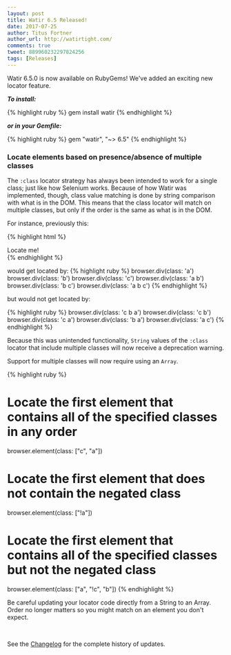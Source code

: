 ```yaml
---
layout: post
title: Watir 6.5 Released!
date: 2017-07-25
author: Titus Fortner
author_url: http://watirtight.com/
comments: true
tweet: 889960232297824256
tags: [Releases]
---
```


Watir 6.5.0 is now available on RubyGems! We've added an exciting new locator feature.
<!--more-->

***To install:***

{% highlight ruby %}
gem install watir
{% endhighlight %}

***or in your Gemfile:*** 

{% highlight ruby %}
gem "watir", "~> 6.5"
{% endhighlight %}
<br/>

### Locate elements based on presence/absence of multiple classes

The `:class` locator strategy has always been intended to work for a single class;
just like how Selenium works. Because of how Watir was implemented, though, 
class value matching is done by string comparison with what is in the DOM.
This means that the class locator will match on multiple classes, but only if the 
order is the same as what is in the DOM.

For instance, previously this:

{% highlight html %}
    <div class="a b c">Locate me!</div>
{% endhighlight %}

would get located by:
{% highlight ruby %}
browser.div(class: 'a')
browser.div(class: 'b')
browser.div(class: 'c')
browser.div(class: 'a b')
browser.div(class: 'b c')
browser.div(class: 'a b c')
{% endhighlight %}

but would not get located by:

{% highlight ruby %}
browser.div(class: 'c b a')
browser.div(class: 'c b')
browser.div(class: 'c a')
browser.div(class: 'b a')
browser.div(class: 'a c')
{% endhighlight %}

Because this was unintended functionality, `String` values of the `:class`
locator that include multiple classes will now receive a deprecation warning.

Support for multiple classes will now require using an `Array`.

{% highlight ruby %}
# Locate the first element that contains all of the specified classes in any order
browser.element(class: ["c", "a"])

# Locate the first element that does not contain the negated class
browser.element(class: ["!a"])

# Locate the first element that contains all of the specified classes but not the negated class
browser.element(class: ["a", "!c", "b"])
{% endhighlight %}

Be careful updating your locator code directly from a String to an Array. Order no longer
matters so you might match on an element you don't expect.

<br />

See the [Changelog](https://github.com/watir/watir/blob/master/CHANGES.md) 
for the complete history of updates.

